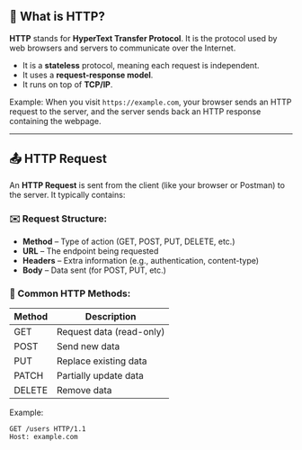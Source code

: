 ## 📖 What is HTTP?

**HTTP** stands for **HyperText Transfer Protocol**. It is the protocol used by web browsers and servers to communicate over the Internet.

- It is a **stateless** protocol, meaning each request is independent.
- It uses a **request-response model**.
- It runs on top of **TCP/IP**.

Example:
When you visit `https://example.com`, your browser sends an HTTP request to the server, and the server sends back an HTTP response containing the webpage.

---

## 📤 HTTP Request

An **HTTP Request** is sent from the client (like your browser or Postman) to the server. It typically contains:

### ✉️ Request Structure:

- **Method** – Type of action (GET, POST, PUT, DELETE, etc.)
- **URL** – The endpoint being requested
- **Headers** – Extra information (e.g., authentication, content-type)
- **Body** – Data sent (for POST, PUT, etc.)

### 🧪 Common HTTP Methods:

| Method | Description              |
| ------ | ------------------------ |
| GET    | Request data (read-only) |
| POST   | Send new data            |
| PUT    | Replace existing data    |
| PATCH  | Partially update data    |
| DELETE | Remove data              |

Example:

```http
GET /users HTTP/1.1
Host: example.com
```
